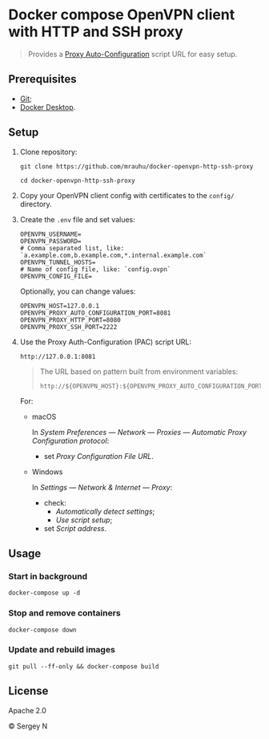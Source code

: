 # Docker compose OpenVPN client with HTTP and SSH proxy

> Provides a [Proxy Auto-Configuration][pac] script URL for easy setup.

[pac]: https://en.wikipedia.org/wiki/Proxy_auto-config

## Prerequisites

- [Git][g];
- [Docker Desktop][d].

[g]: https://git-scm.com/
[d]: https://www.docker.com/products/docker-desktop


## Setup

1. Clone repository:

    ```
    git clone https://github.com/mrauhu/docker-openvpn-http-ssh-proxy
    ```
    
    ```
    cd docker-openvpn-http-ssh-proxy
    ```

2. Copy your OpenVPN client config with certificates to the `config/` directory.

3. Create the `.env` file and set values:

    ```shell
    OPENVPN_USERNAME=
    OPENVPN_PASSWORD=
    # Comma separated list, like: `a.example.com,b.example.com,*.internal.example.com`
    OPENVPN_TUNNEL_HOSTS=
    # Name of config file, like: `config.ovpn`
    OPENVPN_CONFIG_FILE=
    ```

    Optionally, you can change values:

    ```shell
    OPENVPN_HOST=127.0.0.1
    OPENVPN_PROXY_AUTO_CONFIGURATION_PORT=8081
    OPENVPN_PROXY_HTTP_PORT=8080
    OPENVPN_PROXY_SSH_PORT=2222
    ```

5. Use the Proxy Auth-Configuration (PAC) script URL:

    ```
    http://127.0.0.1:8081
    ```
    
    > The URL based on pattern built from environment variables:    
    >
    > ```
    > http://${OPENVPN_HOST}:${OPENVPN_PROXY_AUTO_CONFIGURATION_PORT}
    > ```
  
    For:

   * macOS
  
     In _System Preferences — Network — Proxies — Automatic Proxy Configuration protocol_:
     * set _Proxy Configuration File URL_.

   * Windows

     In _Settings — Network & Internet — Proxy_:
     
     * check:
       * _Automatically detect settings_;
       * _Use script setup_;
     * set _Script address_.

## Usage

### Start in background

```
docker-compose up -d
```

### Stop and remove containers

```
docker-compose down
```

### Update and rebuild images

```
git pull --ff-only && docker-compose build
```

## License

Apache 2.0

© Sergey N
